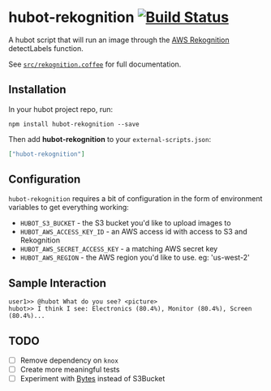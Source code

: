# hubot-rekognition [![Build Status](https://travis-ci.org/lanyonm/hubot-rekognition.svg?branch=master)](https://travis-ci.org/lanyonm/hubot-rekognition)
A hubot script that will run an image through the [AWS Rekognition](https://aws.amazon.com/rekognition/) detectLabels function.

See [`src/rekognition.coffee`](src/rekognition.coffee) for full documentation.

## Installation

In your hubot project repo, run:

`npm install hubot-rekognition --save`

Then add **hubot-rekognition** to your `external-scripts.json`:

```json
["hubot-rekognition"]
```

## Configuration
`hubot-rekognition` requires a bit of configuration in the form of environment variables to get everything working:

* `HUBOT_S3_BUCKET` - the S3 bucket you'd like to upload images to
* `HUBOT_AWS_ACCESS_KEY_ID` - an AWS access id with access to S3 and Rekognition
* `HUBOT_AWS_SECRET_ACCESS_KEY` - a matching AWS secret key
* `HUBOT_AWS_REGION` - the AWS region you'd like to use. eg: 'us-west-2'

## Sample Interaction

```
user1>> @hubot What do you see? <picture>
hubot>> I think I see: Electronics (80.4%), Monitor (80.4%), Screen (80.4%)...

```

## TODO

- [ ] Remove dependency on `knox`
- [ ] Create more meaningful tests
- [ ] Experiment with [Bytes](http://docs.aws.amazon.com/rekognition/latest/dg/API_Image.html) instead of S3Bucket
